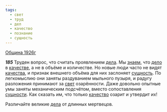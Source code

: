 ```yaml
---
tags:
  - свет
  - труд
  - дел
  - качество
  - познание
  - сущность
---
```


[Община 1926г](/agni/1926)

___185___
Труден вопрос, что считать проявлением [дела](/tag/#дел). Мы [знаем](/tag/#познание), что [дело](/tag/#дел) в [качестве](/tag/#[качество](/tag/#качество)), а не в объёме и количестве. Но новые люди часто не видят [качества](/tag/#[качество](/tag/#качество)), и признак внешнего объёма для них заслоняет [сущность](/tag/#сущность). По легкомыслию они заняты раздуванием мыльного пузыря, и радугу разложения принимают за [свет](/tag/#свет) озарённости. Даже довольно опытные умы заняты механическим подсчётом, вместо сопоставления [сущности](/tag/#сущность). Как сказать им, что только [качество](/tag/#качество) озарит и утвердит их!   

Различайте великие [дела](/tag/#дел) от длинных мертвецов.   

